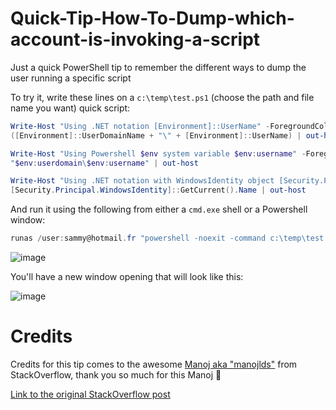 # Quick-Tip-How-To-Dump-which-account-is-invoking-a-script
Just a quick PowerShell tip to remember the different ways to dump the user running a specific script

To try it, write these lines on a ```c:\temp\test.ps1``` (choose the path and file name you want) quick script:

```powershell
Write-Host "Using .NET notation [Environment]::UserName" -ForegroundColor Yellow
([Environment]::UserDomainName + "\" + [Environment]::UserName) | out-host

Write-Host "Using Powershell $env system variable $env:username" -ForegroundColor magenta
"$env:userdomain\$env:username" | out-host

Write-Host "Using .NET notation with WindowsIdentity object [Security.Principal.WindowsIdentity]::GetCurrent().Name" -ForegroundColor green
[Security.Principal.WindowsIdentity]::GetCurrent().Name | out-host
```

And run it using the following from either a ```cmd.exe``` shell or a Powershell window:

```powershell
runas /user:sammy@hotmail.fr "powershell -noexit -command c:\temp\test.ps1"
```

![image](https://user-images.githubusercontent.com/33433229/122291820-423a6580-cec3-11eb-921b-f207fb47365d.png)

You'll have a new window opening that will look like this:

![image](https://user-images.githubusercontent.com/33433229/122291863-541c0880-cec3-11eb-9a29-0ae5fc93db93.png)



# Credits

Credits for this tip comes to the awesome [Manoj aka "manojlds"](https://stackoverflow.com/users/526535/manojlds) from StackOverflow, thank you so much for this Manoj :pray:

[Link to the original StackOverflow post](https://stackoverflow.com/questions/7505792/powershell-find-the-user-who-invoked-the-script/7506450#7506450?newreg=64c9cda5a69a4bc485645ca0880419ff)
